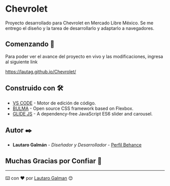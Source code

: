 # Chevrolet

Proyecto desarrollado para Chevrolet en Mercado Libre México. Se me entrego el diseño y la tarea de desarrollarlo y adaptarlo a navegadores.

## Comenzando 🚀

Para poder ver el avance del proyecto en vivo y las modificaciones, ingresa al siguiente link

https://lautag.github.io/Chevrolet/

## Construido con 🛠️

* [VS CODE](https://code.visualstudio.com/) - Motor de edición de código.
* [BULMA](https://bulma.io/) - Open source CSS framework based on Flexbox.
* [GLIDE JS](https://glidejs.com/) - A dependency-free JavaScript ES6 slider and carousel.

## Autor ✒️

* **Lautaro Galmán** - *Diseñador y Desarrollador* - [Perfil Behance](https://www.behance.net/LautaroGalman)

## Muchas Gracias por Confiar 🎁

---
⌨️ con ❤️ por [Lautaro Galman](https://www.linkedin.com/in/lautaro-galman/) 😊
